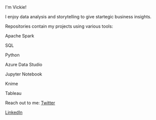 I'm Vickie!

I enjoy data analysis and storytelling to give startegic business insights.

Repositories contain my projects using various tools:

Apache Spark

SQL

Python

Azure Data Studio

Jupyter Notebook

Knime

Tableau

Reach out to me:
[Twitter](https://mobile.twitter.com/EmesamaVictoria)

[LinkedIn](https://www.linkedin.com/in/victoria-emesama-82160a176/)
